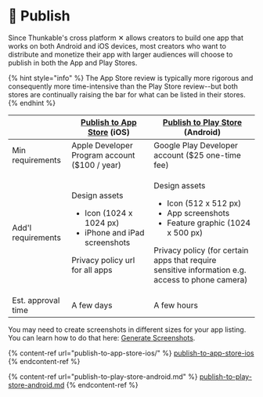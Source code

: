 # 📱 Publish

Since Thunkable's cross platform ✕ allows creators to build one app that works on both Android and iOS devices, most creators who want to distribute and monetize their app with larger audiences will choose to publish in both the App and Play Stores.

{% hint style="info" %}
The App Store review is typically more rigorous and consequently more time-intensive than the Play Store review--but both stores are continually raising the bar for what can be listed in their stores.
{% endhint %}

|                    | [Publish to App Store](publish-to-app-store-ios/) (iOS)                                                                               | [Publish to Play Store](publish-to-play-store-android.md) (Android)                                                                                                                                                              |
| ------------------ | ------------------------------------------------------------------------------------------------------------------------------------- | -------------------------------------------------------------------------------------------------------------------------------------------------------------------------------------------------------------------------------- |
| Min requirements   | Apple Developer Program account ($100 / year)                                                                                         | Google Play Developer account ($25 one-time fee)                                                                                                                                                                                 |
| Add'l requirements | <p>Design assets</p><ul><li>Icon (1024 x 1024 px)</li><li>iPhone and iPad screenshots</li></ul><p>Privacy policy url for all apps</p> | <p>Design assets</p><ul><li>Icon (512 x 512 px)</li><li>App screenshots</li><li>Feature graphic (1024 x 500 px)</li></ul><p>Privacy policy (for certain apps that require sensitive information e.g. access to phone camera)</p> |
| Est. approval time | A few days                                                                                                                            | A few hours                                                                                                                                                                                                                      |

You may need to create screenshots in different sizes for your app listing. You can learn how to do that here: [Generate Screenshots](generate-screenshots.md).

{% content-ref url="publish-to-app-store-ios/" %}
[publish-to-app-store-ios](publish-to-app-store-ios/)
{% endcontent-ref %}

{% content-ref url="publish-to-play-store-android.md" %}
[publish-to-play-store-android.md](publish-to-play-store-android.md)
{% endcontent-ref %}
